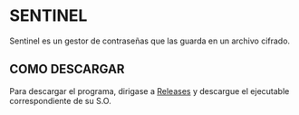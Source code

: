 # SENTINEL
Sentinel es un gestor de contraseñas que las guarda en un archivo cifrado.

## COMO DESCARGAR
Para descargar el programa, dirigase a [Releases](https://github.com/RaeZ04/Sentinel/releases/tag/V1.0) y descargue el ejecutable correspondiente de su S.O.
